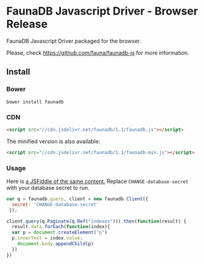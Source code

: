 # FaunaDB Javascript Driver - Browser Release

FaunaDB Javascript Driver packaged for the browser.

Please, check https://github.com/fauna/faunadb-js for more information.

## Install

### Bower

`bower install faunadb`

### CDN

```html
<script src="//cdn.jsdelivr.net/faunadb/1.1/faunadb.js"></script>
```

The minified version is also available:

```html
<script src="//cdn.jsdelivr.net/faunadb/1.1/faunadb-min.js"></script>
```

### Usage

Here is [a JSFiddle of the same content.](https://jsfiddle.net/9kpwrL0u/3/)
Replace `CHANGE-database-secret` with your database secret to run.

```js
var q = faunadb.query, client = new faunadb.Client({
  secret: 'CHANGE-database-secret'
 });

client.query(q.Paginate(q.Ref("indexes"))).then(function(result) {
  result.data.forEach(function(index){
  var p = document.createElement("p")
  p.innerText = index.value;
    document.body.appendChild(p)
  })
})
```
